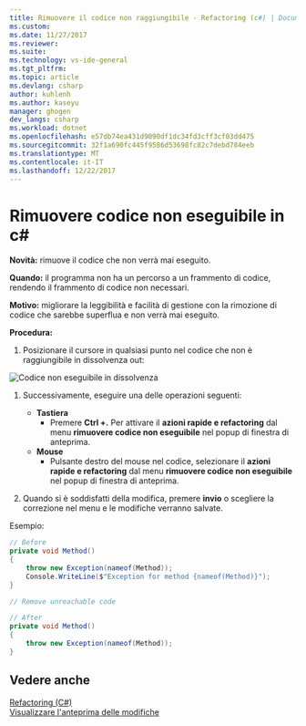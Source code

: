 ```yaml
---
title: Rimuovere il codice non raggiungibile - Refactoring (c#) | Documenti Microsoft
ms.custom: 
ms.date: 11/27/2017
ms.reviewer: 
ms.suite: 
ms.technology: vs-ide-general
ms.tgt_pltfrm: 
ms.topic: article
ms.devlang: csharp
author: kuhlenh
ms.author: kaseyu
manager: ghogen
dev_langs: csharp
ms.workload: dotnet
ms.openlocfilehash: e57db74ea431d9090df1dc34fd3cff3cf03dd475
ms.sourcegitcommit: 32f1a690fc445f9586d53698fc82c7debd784eeb
ms.translationtype: MT
ms.contentlocale: it-IT
ms.lasthandoff: 12/22/2017
---
```

# <a name="remove-unreachable-code-in-c"></a>Rimuovere codice non eseguibile in c# #
**Novità:** rimuove il codice che non verrà mai eseguito.

**Quando:** il programma non ha un percorso a un frammento di codice, rendendo il frammento di codice non necessari.

**Motivo:** migliorare la leggibilità e facilità di gestione con la rimozione di codice che sarebbe superflua e non verrà mai eseguito.

**Procedura:**

1. Posizionare il cursore in qualsiasi punto nel codice che non è raggiungibile in dissolvenza out:

![Codice non eseguibile in dissolvenza](media/unreachablecode_faded.png)  

1. Successivamente, eseguire una delle operazioni seguenti:
   * **Tastiera**
     * Premere **Ctrl +.** Per attivare il **azioni rapide e refactoring** dal menu **rimuovere codice non eseguibile** nel popup di finestra di anteprima.
   * **Mouse**
     * Pulsante destro del mouse nel codice, selezionare il **azioni rapide e refactoring** dal menu **rimuovere codice non eseguibile** nel popup di finestra di anteprima.

1. Quando si è soddisfatti della modifica, premere **invio** o scegliere la correzione nel menu e le modifiche verranno salvate.

Esempio:
```csharp
// Before
private void Method()
{
    throw new Exception(nameof(Method));
    Console.WriteLine($"Exception for method {nameof(Method)}");
}

// Remove unreachable code

// After
private void Method()
{
    throw new Exception(nameof(Method));
}
```

## <a name="see-also"></a>Vedere anche  
[Refactoring (C#)](../refactoring-csharp.md)  
[Visualizzare l'anteprima delle modifiche](../../ide/preview-changes.md)